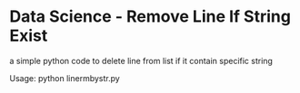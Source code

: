 # Data Science - Remove Line If String Exist
a simple python code to delete line from list if it contain specific string 

Usage:
python linermbystr.py <filename> <word>
